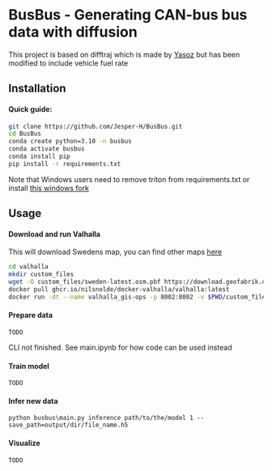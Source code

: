 # BusBus - Generating CAN-bus bus data with diffusion
This project is based on difftraj which is made by [Yasoz](https://github.com/Yasoz) but has been modified to include vehicle fuel rate

## Installation
#### Quick guide:
```bash
git clone https://github.com/Jesper-H/BusBus.git
cd BusBus
conda create python=3.10 -n busbus
conda activate busbus
conda install pip
pip install -r requirements.txt
```
Note that Windows users need to remove triton from requirements.txt or install [this windows fork](https://github.com/woct0rdho/triton-windows)

## Usage
#### Download and run Valhalla
This will download Swedens map, you can find other maps [here](https://download.geofabrik.de/)
```bash
cd valhalla
mkdir custom_files
wget -O custom_files/sweden-latest.osm.pbf https://download.geofabrik.de/europe/sweden-latest.osm.pbf
docker pull ghcr.io/nilsnolde/docker-valhalla/valhalla:latest
docker run -dt --name valhalla_gis-ops -p 8002:8002 -v $PWD/custom_files:/custom_files ghcr.io/nilsnolde/docker-valhalla/valhalla:latest
```
#### Prepare data
```
TODO
```
CLI not finished. See main.ipynb for how code can be used instead
#### Train model
```
TODO
```
#### Infer new data
```
python busbus\main.py inference path/to/the/model 1 --save_path=output/dir/file_name.h5
```
#### Visualize
```
TODO
```